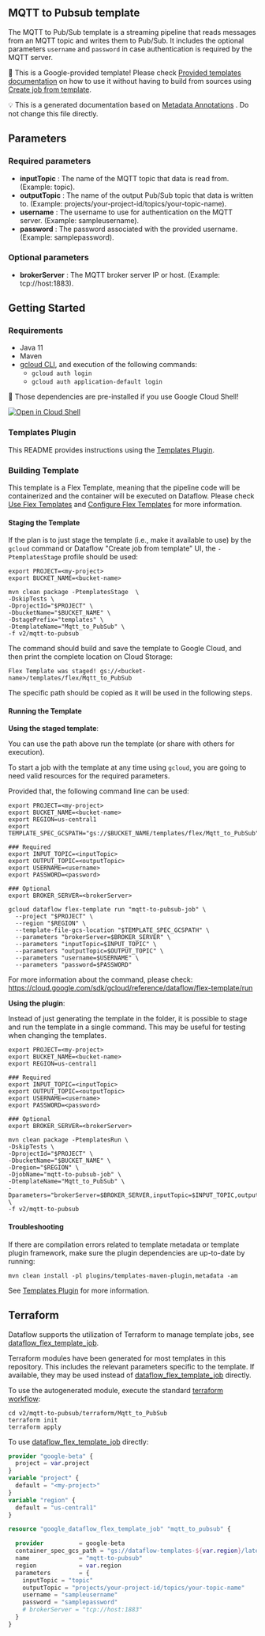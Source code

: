 
MQTT to Pubsub template
---
The MQTT to Pub/Sub template is a streaming pipeline that reads messages from an
MQTT topic and writes them to Pub/Sub. It includes the optional parameters
<code>username</code> and <code>password</code> in case authentication is
required by the MQTT server.


:memo: This is a Google-provided template! Please
check [Provided templates documentation](https://cloud.google.com/dataflow/docs/guides/templates/provided/mqtt-to-pubsub)
on how to use it without having to build from sources using [Create job from template](https://console.cloud.google.com/dataflow/createjob?template=Mqtt_to_PubSub).

:bulb: This is a generated documentation based
on [Metadata Annotations](https://github.com/GoogleCloudPlatform/DataflowTemplates#metadata-annotations)
. Do not change this file directly.

## Parameters

### Required parameters

* **inputTopic** : The name of the MQTT topic that data is read from. (Example: topic).
* **outputTopic** : The name of the output Pub/Sub topic that data is written to. (Example: projects/your-project-id/topics/your-topic-name).
* **username** : The username to use for authentication on the MQTT server. (Example: sampleusername).
* **password** : The password associated with the provided username. (Example: samplepassword).

### Optional parameters

* **brokerServer** : The MQTT broker server IP or host. (Example: tcp://host:1883).



## Getting Started

### Requirements

* Java 11
* Maven
* [gcloud CLI](https://cloud.google.com/sdk/gcloud), and execution of the
  following commands:
  * `gcloud auth login`
  * `gcloud auth application-default login`

:star2: Those dependencies are pre-installed if you use Google Cloud Shell!

[![Open in Cloud Shell](http://gstatic.com/cloudssh/images/open-btn.svg)](https://console.cloud.google.com/cloudshell/editor?cloudshell_git_repo=https%3A%2F%2Fgithub.com%2FGoogleCloudPlatform%2FDataflowTemplates.git&cloudshell_open_in_editor=v2/mqtt-to-pubsub/src/main/java/com/google/cloud/teleport/v2/templates/MqttToPubsub.java)

### Templates Plugin

This README provides instructions using
the [Templates Plugin](https://github.com/GoogleCloudPlatform/DataflowTemplates/blob/main/contributor-docs/code-contributions.md#templates-plugin).

### Building Template

This template is a Flex Template, meaning that the pipeline code will be
containerized and the container will be executed on Dataflow. Please
check [Use Flex Templates](https://cloud.google.com/dataflow/docs/guides/templates/using-flex-templates)
and [Configure Flex Templates](https://cloud.google.com/dataflow/docs/guides/templates/configuring-flex-templates)
for more information.

#### Staging the Template

If the plan is to just stage the template (i.e., make it available to use) by
the `gcloud` command or Dataflow "Create job from template" UI,
the `-PtemplatesStage` profile should be used:

```shell
export PROJECT=<my-project>
export BUCKET_NAME=<bucket-name>

mvn clean package -PtemplatesStage  \
-DskipTests \
-DprojectId="$PROJECT" \
-DbucketName="$BUCKET_NAME" \
-DstagePrefix="templates" \
-DtemplateName="Mqtt_to_PubSub" \
-f v2/mqtt-to-pubsub
```


The command should build and save the template to Google Cloud, and then print
the complete location on Cloud Storage:

```
Flex Template was staged! gs://<bucket-name>/templates/flex/Mqtt_to_PubSub
```

The specific path should be copied as it will be used in the following steps.

#### Running the Template

**Using the staged template**:

You can use the path above run the template (or share with others for execution).

To start a job with the template at any time using `gcloud`, you are going to
need valid resources for the required parameters.

Provided that, the following command line can be used:

```shell
export PROJECT=<my-project>
export BUCKET_NAME=<bucket-name>
export REGION=us-central1
export TEMPLATE_SPEC_GCSPATH="gs://$BUCKET_NAME/templates/flex/Mqtt_to_PubSub"

### Required
export INPUT_TOPIC=<inputTopic>
export OUTPUT_TOPIC=<outputTopic>
export USERNAME=<username>
export PASSWORD=<password>

### Optional
export BROKER_SERVER=<brokerServer>

gcloud dataflow flex-template run "mqtt-to-pubsub-job" \
  --project "$PROJECT" \
  --region "$REGION" \
  --template-file-gcs-location "$TEMPLATE_SPEC_GCSPATH" \
  --parameters "brokerServer=$BROKER_SERVER" \
  --parameters "inputTopic=$INPUT_TOPIC" \
  --parameters "outputTopic=$OUTPUT_TOPIC" \
  --parameters "username=$USERNAME" \
  --parameters "password=$PASSWORD"
```

For more information about the command, please check:
https://cloud.google.com/sdk/gcloud/reference/dataflow/flex-template/run


**Using the plugin**:

Instead of just generating the template in the folder, it is possible to stage
and run the template in a single command. This may be useful for testing when
changing the templates.

```shell
export PROJECT=<my-project>
export BUCKET_NAME=<bucket-name>
export REGION=us-central1

### Required
export INPUT_TOPIC=<inputTopic>
export OUTPUT_TOPIC=<outputTopic>
export USERNAME=<username>
export PASSWORD=<password>

### Optional
export BROKER_SERVER=<brokerServer>

mvn clean package -PtemplatesRun \
-DskipTests \
-DprojectId="$PROJECT" \
-DbucketName="$BUCKET_NAME" \
-Dregion="$REGION" \
-DjobName="mqtt-to-pubsub-job" \
-DtemplateName="Mqtt_to_PubSub" \
-Dparameters="brokerServer=$BROKER_SERVER,inputTopic=$INPUT_TOPIC,outputTopic=$OUTPUT_TOPIC,username=$USERNAME,password=$PASSWORD" \
-f v2/mqtt-to-pubsub
```

#### Troubleshooting
If there are compilation errors related to template metadata or template plugin framework,
make sure the plugin dependencies are up-to-date by running:
```
mvn clean install -pl plugins/templates-maven-plugin,metadata -am
```
See [Templates Plugin](https://github.com/GoogleCloudPlatform/DataflowTemplates/blob/main/contributor-docs/code-contributions.md#templates-plugin)
for more information.



## Terraform

Dataflow supports the utilization of Terraform to manage template jobs,
see [dataflow_flex_template_job](https://registry.terraform.io/providers/hashicorp/google/latest/docs/resources/dataflow_flex_template_job).

Terraform modules have been generated for most templates in this repository. This includes the relevant parameters
specific to the template. If available, they may be used instead of
[dataflow_flex_template_job](https://registry.terraform.io/providers/hashicorp/google/latest/docs/resources/dataflow_flex_template_job)
directly.

To use the autogenerated module, execute the standard
[terraform workflow](https://developer.hashicorp.com/terraform/intro/core-workflow):

```shell
cd v2/mqtt-to-pubsub/terraform/Mqtt_to_PubSub
terraform init
terraform apply
```

To use
[dataflow_flex_template_job](https://registry.terraform.io/providers/hashicorp/google/latest/docs/resources/dataflow_flex_template_job)
directly:

```terraform
provider "google-beta" {
  project = var.project
}
variable "project" {
  default = "<my-project>"
}
variable "region" {
  default = "us-central1"
}

resource "google_dataflow_flex_template_job" "mqtt_to_pubsub" {

  provider          = google-beta
  container_spec_gcs_path = "gs://dataflow-templates-${var.region}/latest/flex/Mqtt_to_PubSub"
  name              = "mqtt-to-pubsub"
  region            = var.region
  parameters        = {
    inputTopic = "topic"
    outputTopic = "projects/your-project-id/topics/your-topic-name"
    username = "sampleusername"
    password = "samplepassword"
    # brokerServer = "tcp://host:1883"
  }
}
```
